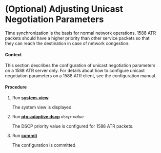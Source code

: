 (Optional) Adjusting Unicast Negotiation Parameters
===================================================

Time synchronization is the basis for normal network operations. 1588 ATR packets should have a higher priority than other service packets so that they can reach the destination in case of network congestion.

#### Context

This section describes the configuration of unicast negotiation parameters on a 1588 ATR server only. For details about how to configure unicast negotiation parameters on a 1588 ATR client, see the configuration manual.


#### Procedure

1. Run [**system-view**](cmdqueryname=system-view)
   
   
   
   The system view is displayed.
2. Run [**ptp-adaptive dscp**](cmdqueryname=ptp-adaptive+dscp) *dscp-value*
   
   
   
   The DSCP priority value is configured for 1588 ATR packets.
3. Run [**commit**](cmdqueryname=commit)
   
   
   
   The configuration is committed.